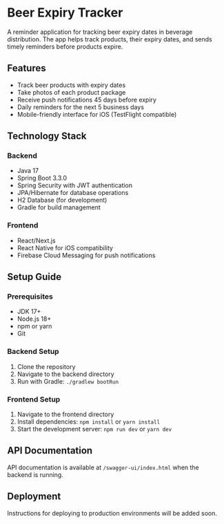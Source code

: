 # Beer Expiry Tracker

A reminder application for tracking beer expiry dates in beverage distribution. The app helps track products, their expiry dates, and sends timely reminders before products expire.

## Features

- Track beer products with expiry dates
- Take photos of each product package
- Receive push notifications 45 days before expiry
- Daily reminders for the next 5 business days
- Mobile-friendly interface for iOS (TestFlight compatible)

## Technology Stack

### Backend
- Java 17
- Spring Boot 3.3.0
- Spring Security with JWT authentication
- JPA/Hibernate for database operations
- H2 Database (for development)
- Gradle for build management

### Frontend
- React/Next.js
- React Native for iOS compatibility
- Firebase Cloud Messaging for push notifications

## Setup Guide

### Prerequisites
- JDK 17+
- Node.js 18+
- npm or yarn
- Git

### Backend Setup
1. Clone the repository
2. Navigate to the backend directory
3. Run with Gradle: `./gradlew bootRun`

### Frontend Setup
1. Navigate to the frontend directory
2. Install dependencies: `npm install` or `yarn install`
3. Start the development server: `npm run dev` or `yarn dev`

## API Documentation
API documentation is available at `/swagger-ui/index.html` when the backend is running.

## Deployment
Instructions for deploying to production environments will be added soon.
